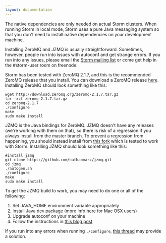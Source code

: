 ```yaml
---
layout: documentation
---
```

The native dependencies are only needed on actual Storm clusters. When running Storm in local mode, Storm uses a pure Java messaging system so that you don't need to install native dependencies on your development machine.

Installing ZeroMQ and JZMQ is usually straightforward. Sometimes, however, people run into issues with autoconf and get strange errors. If you run into any issues, please email the [Storm mailing list](http://groups.google.com/group/storm-user) or come get help in the #storm-user room on freenode. 

Storm has been tested with ZeroMQ 2.1.7, and this is the recommended ZeroMQ release that you install. You can download a ZeroMQ release [here](http://download.zeromq.org/). Installing ZeroMQ should look something like this:

```
wget http://download.zeromq.org/zeromq-2.1.7.tar.gz
tar -xzf zeromq-2.1.7.tar.gz
cd zeromq-2.1.7
./configure
make
sudo make install
```

JZMQ is the Java bindings for ZeroMQ. JZMQ doesn't have any releases (we're working with them on that), so there is risk of a regression if you always install from the master branch. To prevent a regression from happening, you should instead install from [this fork](http://github.com/nathanmarz/jzmq) which is tested to work with Storm. Installing JZMQ should look something like this:

```
#install jzmq
git clone https://github.com/nathanmarz/jzmq.git
cd jzmq
./autogen.sh
./configure
make
sudo make install
```

To get the JZMQ build to work, you may need to do one or all of the following:

1. Set JAVA_HOME environment variable appropriately
2. Install Java dev package (more info [here](http://codeslinger.posterous.com/getting-zeromq-and-jzmq-running-on-mac-os-x) for Mac OSX users)
3. Upgrade autoconf on your machine
4. Follow the instructions in [this blog post](http://blog.pmorelli.com/getting-zeromq-and-jzmq-running-on-mac-os-x)

If you run into any errors when running `./configure`, [this thread](http://stackoverflow.com/questions/3522248/how-do-i-compile-jzmq-for-zeromq-on-osx) may provide a solution.